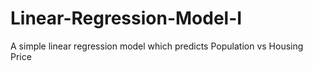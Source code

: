 # Linear-Regression-Model-I
A simple linear regression model which predicts Population vs Housing Price
